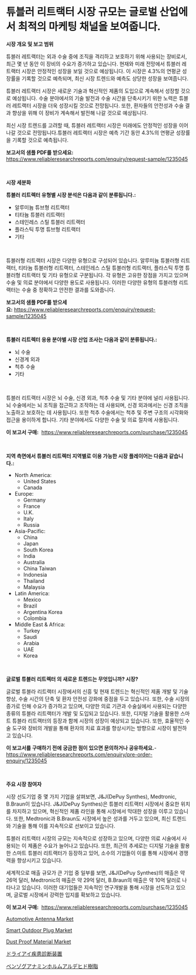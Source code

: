 <p><h1>튜블러 리트랙터 시장 규모는 글로벌 산업에서 최적의 마케팅 채널을 보여줍니다.</h1></p><p><strong>시장 개요 및 보고 범위</strong></p>
<p><p>튜블러 레트랙터는 외과 수술 중에 조직을 격리하고 보호하기 위해 사용되는 장비로서, 최근 몇 년 동안 이 장비의 수요가 증가하고 있습니다. 현재와 미래 전망에서 튜블러 레트랙터 시장은 안정적인 성장을 보일 것으로 예상됩니다. 이 시장은 4.3%의 연평균 성장률을 기록할 것으로 예측되며, 최신 시장 트렌드와 예측도 상당한 성장을 보여줍니다.</p><p>튜블러 레트랙터 시장은 새로운 기술과 혁신적인 제품의 도입으로 계속해서 성장할 것으로 예상됩니다. 수술 분야에서의 기술 발전과 수술 시간을 단축시키기 위한 노력은 튜블러 레트랙터 시장을 더욱 성장시킬 것으로 전망됩니다. 또한, 환자들의 안전성과 수술 결과 향상을 위해 이 장비가 계속해서 발전해 나갈 것으로 예상됩니다.</p><p>최신 시장 트렌드를 고려할 때, 튜블러 레트랙터 시장은 미래에도 안정적인 성장을 이어 나갈 것으로 전망됩니다.튜블러 레트랙터 시장은 예측 기간 동안 4.3%의 연평균 성장률을 기록할 것으로 예측됩니다.</p></p>
<p><strong>보고서의 샘플 PDF를 받으세요:</strong> <a href="https://www.reliableresearchreports.com/enquiry/request-sample/1235045">https://www.reliableresearchreports.com/enquiry/request-sample/1235045</a></p>
<p>&nbsp;</p>
<p><strong>시장 세분화</strong></p>
<p><strong>튜블러 리트렉터 유형별 시장 분석은 다음과 같이 분류됩니다.:</strong></p>
<p><ul><li>알루미늄 튜브형 리트랙터</li><li>티타늄 튜블러 리트랙터</li><li>스테인레스 스틸 튜블러 리트랙터</li><li>플라스틱 투명 튜브형 리트랙터</li><li>기타</li></ul></p>
<p>&nbsp;</p>
<p><p>튜블러형 리트랙터 시장은 다양한 유형으로 구성되어 있습니다. 알루미늄 튜블러형 리트랙터, 티타늄 튜블러형 리트랙터, 스테인레스 스틸 튜블러형 리트랙터, 플라스틱 투명 튜블러형 리트랙터 및 기타 유형으로 구분됩니다. 각 유형은 고유한 장점을 가지고 있으며 수술 및 의료 분야에서 다양한 용도로 사용됩니다. 이러한 다양한 유형의 튜블러형 리트랙터는 수술 중 정확하고 안전한 결과를 도와줍니다.</p></p>
<p><strong>보고서의 샘플 PDF를 받으세요:</strong>&nbsp;<a href="https://www.reliableresearchreports.com/enquiry/request-sample/1235045">https://www.reliableresearchreports.com/enquiry/request-sample/1235045</a></p>
<p>&nbsp;</p>
<p><strong> 튜블러 리트렉터 응용 분야별 시장 산업 조사는 다음과 같이 분류됩니다.:</strong></p>
<p><ul><li>뇌 수술</li><li>신경계 외과</li><li>척추 수술</li><li>기타</li></ul></p>
<p>&nbsp;</p>
<p><p>튜블러 리트랙터 시장은 뇌 수술, 신경 외과, 척추 수술 및 기타 분야에 널리 사용됩니다. 뇌 수술에서는 뇌 조직을 접근하고 조작하는 데 사용되며, 신경 외과에서는 신경 조직을 노출하고 보호하는 데 사용됩니다. 또한 척추 수술에서는 척추 및 주변 구조의 시각화와 접근을 용이하게 합니다. 기타 분야에서도 다양한 수술 및 의료 절차에 사용됩니다.</p></p>
<p><strong>이 보고서 구매:</strong>&nbsp; <a href="https://www.reliableresearchreports.com/purchase/1235045">https://www.reliableresearchreports.com/purchase/1235045</a></p>
<p>&nbsp;</p>
<p><strong>지역 측면에서 튜블러 리트렉터 지역별로 이용 가능한 시장 플레이어는 다음과 같습니다.:</strong></p>
<p><ul>
    <li>
        North America:
        <ul>
            <li>United States</li>
            <li>Canada</li>
        </ul>
    </li>
    <li>
        Europe:
        <ul>
            <li>Germany</li>
            <li>France</li>
            <li>U.K.</li>
            <li>Italy</li>
            <li>Russia</li>
        </ul>
    </li>
    <li>
        Asia-Pacific:
        <ul>
            <li>China</li>
            <li>Japan</li>
            <li>South Korea</li>
            <li>India</li>
            <li>Australia</li>
            <li>China Taiwan</li>
            <li>Indonesia</li>
            <li>Thailand</li>
            <li>Malaysia</li>
        </ul>
    </li>
    <li>
        Latin America:
        <ul>
            <li>Mexico</li>
            <li>Brazil</li>
            <li>Argentina Korea</li>
            <li>Colombia</li>
        </ul>
    </li>
    <li>
        Middle East & Africa:
        <ul>
            <li>Turkey</li>
            <li>Saudi</li>
            <li>Arabia</li>
            <li>UAE</li>
            <li>Korea</li>
        </ul>
    </li>
    </ul></p>
<p>&nbsp;</p>
<p><strong>글로벌 튜블러 리트렉터 의 새로운 트렌드는 무엇입니까? 시장?</strong></p>
<p><p>글로벌 튜블라 리트랙터 시장에서의 신흥 및 현재 트렌드는 혁신적인 제품 개발 및 기술 향상, 수술 시간의 단축 및 환자 안전성 강화에 중점을 두고 있습니다. 또한, 수술 시장의 증가로 인해 수요가 증가하고 있으며, 다양한 의료 기관과 수술실에서 사용되는 다양한 종류의 튜블라 리트랙터가 개발 및 도입되고 있습니다. 또한, 디지털 기술을 활용한 스마트 튜블라 리트랙터의 등장과 함께 시장의 성장이 예상되고 있습니다. 또한, 효율적인 수술 도구와 장비의 개발을 통해 환자의 치료 효과를 향상시키는 방향으로 시장이 발전하고 있습니다.</p></p>
<p><strong>이 보고서를 구매하기 전에 궁금한 점이 있으면 문의하거나 공유하세요.</strong>- <a href="https://www.reliableresearchreports.com/enquiry/pre-order-enquiry/1235045">https://www.reliableresearchreports.com/enquiry/pre-order-enquiry/1235045</a></p>
<p>&nbsp;</p>
<p><strong>주요 시장 참여자</strong></p>
<p><p>시장 선도기업 중 몇 가지 기업을 살펴보면, J&J(DePuy Synthes), Medtronic, B.Braun이 있습니다. J&J(DePuy Synthes)은 튜블러 리트랙터 시장에서 중요한 위치를 차지하고 있으며, 혁신적인 제품 라인을 통해 시장에서 막대한 성장을 이루고 있습니다. 또한, Medtronic과 B.Braun도 시장에서 높은 성과를 거두고 있으며, 최신 트렌드와 기술을 통해 이를 지속적으로 선보이고 있습니다.</p><p>튜블러 리트랙터 시장의 규모는 지속적으로 성장하고 있으며, 다양한 의료 시술에서 사용되는 이 제품은 수요가 늘어나고 있습니다. 또한, 최근의 추세로는 디지털 기술을 활용한 스마트 튜블러 리트랙터가 등장하고 있어, 소수의 기업들이 이를 통해 시장에서 경쟁력을 향상시키고 있습니다.</p><p>세계적으로 매출 규모가 큰 기업 중 일부를 보면, J&J(DePuy Synthes)의 매출은 약 26억 달러, Medtronic의 매출은 약 29억 달러, B.Braun의 매출은 약 10억 달러로 나타나고 있습니다. 이러한 대기업들은 지속적인 연구개발을 통해 시장을 선도하고 있으며, 글로벌 시장에서 강력한 입지를 확보하고 있습니다.</p></p>
<p><strong>이 보고서 구매:</strong>&nbsp;&nbsp;<a href="https://www.reliableresearchreports.com/purchase/1235045">https://www.reliableresearchreports.com/purchase/1235045</a></p>
<p><p><a href="https://issuu.com/reportprime-2/docs/automotive-antenna-market-size-2030.pptx">Automotive Antenna Market</a></p><p><a href="https://view.publitas.com/reportprime-1/smart-outdoor-plug-market-size-and-examines-its-market-scope-with-a-primary-focus-on-growth-opportunities-and-forecasted-trends-spanning-from-2024-to-2031/">Smart Outdoor Plug Market</a></p><p><a href="https://pretty-mail-caf.notion.site/Dust-Proof-Material-Market-Size-and-Examines-its-Market-Scope-with-a-Primary-Focus-on-Growth-Oppor-3f47d0d5858b4644b251d012e4c5ee8d">Dust Proof Material Market</a></p><p><a href="https://github.com/ycmtqqhvk3273/Market-Research-Report-List-1/blob/main/322072212854.md">ドライアイ疾患診断装置</a></p><p><a href="https://github.com/mathieurico66/Market-Research-Report-List-1/blob/main/140761212855.md">ベンゾグアナミンホルムアルデヒド樹脂</a></p></p>
